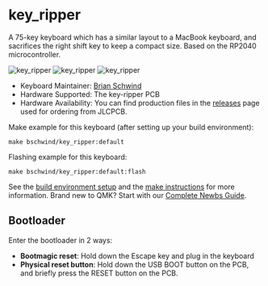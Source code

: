 # key_ripper

A 75-key keyboard which has a similar layout to a MacBook keyboard, and sacrifices
the right shift key to keep a compact size. Based on the RP2040 microcontroller.

![key_ripper](https://imgur.com/pL26kVSh.png)
![key_ripper](https://imgur.com/FnvZREyh.png)
![key_ripper](https://imgur.com/xe8wImMh.png)

* Keyboard Maintainer: [Brian Schwind](https://github.com/bschwind)
* Hardware Supported: The key-ripper PCB
* Hardware Availability: You can find production files in the [releases](https://github.com/bschwind/key-ripper/releases) page used for ordering from JLCPCB.

Make example for this keyboard (after setting up your build environment):

    make bschwind/key_ripper:default

Flashing example for this keyboard:

    make bschwind/key_ripper:default:flash

See the [build environment setup](https://docs.qmk.fm/#/getting_started_build_tools) and the [make instructions](https://docs.qmk.fm/#/getting_started_make_guide) for more information. Brand new to QMK? Start with our [Complete Newbs Guide](https://docs.qmk.fm/#/newbs).

## Bootloader

Enter the bootloader in 2 ways:

* **Bootmagic reset**: Hold down the Escape key and plug in the keyboard
* **Physical reset button**: Hold down the USB BOOT button on the PCB, and briefly press the RESET button on the PCB.
